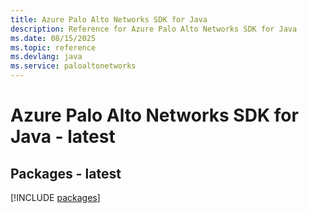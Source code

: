 ```yaml
---
title: Azure Palo Alto Networks SDK for Java
description: Reference for Azure Palo Alto Networks SDK for Java
ms.date: 08/15/2025
ms.topic: reference
ms.devlang: java
ms.service: paloaltonetworks
---
```

# Azure Palo Alto Networks SDK for Java - latest
## Packages - latest
[!INCLUDE [packages](palo-alto-networks-index.md)]
